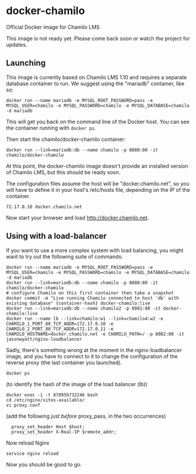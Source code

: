 # docker-chamilo
Official Docker image for Chamilo LMS

This image is not ready yet. Please come back soon or watch the project for updates.

## Launching

This image is currently based on Chamilo LMS 1.10 and requires a separate database container to run.
We suggest using the "mariadb" container, like so:

```
docker run --name mariadb -e MYSQL_ROOT_PASSWORD=pass -e MYSQL_USER=chamilo -e MYSQL_PASSWORD=chamilo -e MYSQL_DATABASE=chamilo -d mariadb
```

This will get you back on the command line of the Docker host. You can see the container running with ```docker ps```.

Then start the chamilo/docker-chamilo container:

```
docker run --link=mariadb:db --name chamilo -p 8080:80 -it chamilo/docker-chamilo
```

At this point, the docker-chamilo image doesn't provide an installed version of Chamilo LMS, but this should be ready soon.

The configuration files assume the host will be "docker.chamilo.net", so you will have to define it in your host's /etc/hosts file, depending on the IP of the container.

```
72.17.0.10 docker.chamilo.net
```

Now start your browser and load http://docker.chamilo.net.

## Using with a load-balancer

If you want to use a more complex system with load balancing, you might want to try out the following suite of commands:

```
docker run --name mariadb -e MYSQL_ROOT_PASSWORD=pass -e MYSQL_USER=chamilo -e MYSQL_PASSWORD=chamilo -e MYSQL_DATABASE=chamilo -d mariadb
docker run --link=mariadb:db --name chamilo -p 8080:80 -it chamilo/docker-chamilo
# configure Chamilo on this first container then take a snapshot
docker commit -m "Live running Chamilo connected to host 'db' with existing database" {container-hash} docker-chamilo:live
docker run --link=mariadb:db --name chamilo2 -p 8081:80 -it docker-chamilo:live
docker run --name lb --link=chamilo:w1 --link=chamilo4:w2 -e CHAMILO_1_PORT_80_TCP_ADDR=172.17.0.10 -e CHAMILO_2_PORT_80_TCP_ADDR=172.17.0.11 -e CHAMILO_HOSTNAME=docker.chamilo.net -e CHAMILO_PATH=/ -p 8082:80 -it jasonwyatt/nginx-loadbalancer
```

Sadly, there's something wrong at the moment in the nginx-loadbalancer image, and you have to connect to it to change the configuration of the reverse proxy (the last container you launched).

```
docker ps
```

(to identify the hash of the image of the load balancer (lb))

```
docker exec -i -t 87895b732246 bash
cd /etc/nginx/sites-available/
vi proxy.conf
```

(add the following *just before* proxy_pass, in the two occurrences)

```
  proxy_set_header Host $host;
  proxy_set_header X-Real-IP $remote_addr;
```

Now reload Nginx

```
service nginx reload
```

Now you should be good to go.

